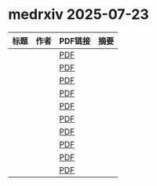 # medrxiv 2025-07-23

| 标题 | 作者 | PDF链接 |  摘要 |
|------|------|--------|------|
|  |  | [PDF](https://doi.org/10.1101/2025.07.21.25331927) |  |
|  |  | [PDF](https://doi.org/10.1101/2024.12.12.24318940) |  |
|  |  | [PDF](https://doi.org/10.1101/2025.06.19.25329797) |  |
|  |  | [PDF](https://doi.org/10.1101/2025.07.16.25331654) |  |
|  |  | [PDF](https://doi.org/10.1101/2025.02.26.25322956) |  |
|  |  | [PDF](https://doi.org/10.1101/2025.04.25.25326460) |  |
|  |  | [PDF](https://doi.org/10.1101/2025.06.27.25330316) |  |
|  |  | [PDF](https://doi.org/10.1101/2025.07.15.25331561) |  |
|  |  | [PDF](https://doi.org/10.1101/2025.07.22.25331981) |  |
|  |  | [PDF](https://doi.org/10.1101/2025.07.21.25330778) |  |
